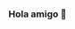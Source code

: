 ### Hola amigo 👋

<!--
**tommimaki/tommimaki** is a ✨ _special_ ✨ repository because its `README.md` (this file) appears on your GitHub profile.

Here are some ideas to get you started:

- 🔭 I’m currently working on enhancing my skills in web development technologies such as TypeScript, React, Node.js, and more. 
- 🤔 I’m looking for help with securing an internship or a junior level position in web development, where I can apply my skills, learn from experienced professionals, and grow as a developer.
- 📫 How to reach me: Feel free to connect with me on LinkedIn,[LinkedIn](https://www.linkedin.com/in/tommimaki), or checkout my [Portfolio](https://tommimaki.com/)with email form!
- ⚡ Fun fact: I love skateboarding! ☮
-->
